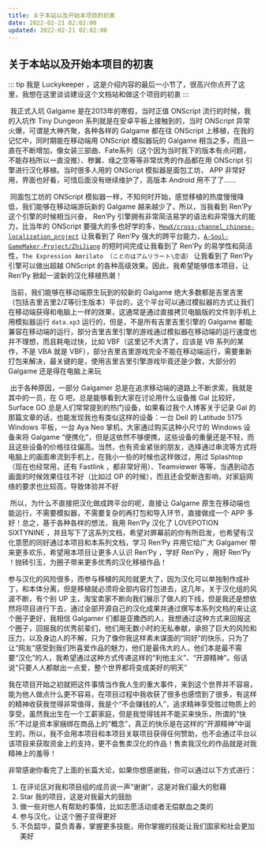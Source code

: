 ```yaml
---
title: 关于本站以及开始本项目的初衷
date: 2022-02-21 02:02:00
updated: 2022-02-21 02:02:00
---
```


## 关于本站以及开始本项目的初衷

::: tip
我是 Luckykeeper ，这是介绍内容的最后一小节了，很高兴你点开了这里，我想在这里谈谈建设这个文档站和做这个项目的初衷
:::

​	我正式入坑 Galgame 是在2013年的寒假，当时正值 ONScript 流行的时候，我的入坑作 Tiny Dungeon 系列就是在安卓平板上接触到的，当时 ONScript 异常火爆，可谓是大神齐聚，各种各样的 Galgame 都在往 ONScript 上移植，在我的记忆中，同时期能在移动端用 ONScript 模拟器玩的 Galgame 相当之多，而且一直在不断增加，像女装三部曲、Fate系列（这个因为当时我下的版本有点问题，不能存档所以一直没推）、秽翼、缘之空等等非常优秀的作品都在用 ONScript 引擎进行汉化移植。当时很多人用的 ONScript 模拟器是面包工坊， APP 非常好用，界面也好看，可惜后面没有继续维护了，高版本 Android 用不了了……

​	同面包工坊的 ONScript 模拟器一样，不知何时开始，感觉移植的热度慢慢降低，我们能够在移动端游玩新的 Galgame 越来越少了，所以，当我看到 Ren’Py 这个引擎的时候相当兴奋， Ren’Py 引擎拥有非常简洁易学的语法和非常强大的能力，比当年的 ONScript 要强大的多也好学的多，[`MewX/cross-channel_chinese-localization_project`](https://github.com/MewX/cross-channel_chinese-localization_project) 让我看到了 Ren’Py 强大的跨平台能力，[`A-Soul-GameMaker-Project/ZhiJiang`](https://github.com/A-Soul-GameMaker-Project/ZhiJiang) 的短时间完成让我看到了 Ren’Py 的易学性和简洁性，`The Expression Amrilato （ことのはアムリラート\恋语）` 让我看到了 Ren’Py 引擎可以做出超越 ONScript 的各种高级效果。因此，我希望能够借本项目，让 Ren’Py 掀起一波新的汉化移植热潮！

​	当前，我们能够在移动端原生玩到的较新的 Galgame 绝大多数都是吉里吉里（包括吉里吉里2/Z等衍生版本）平台的，这个平台可以通过模拟器的方式让我们在移动端获得和电脑上一样的效果，这通常是通过直接拷贝电脑版的文件到手机上用模拟器运行 `data.xp3` 运行的，但是，不是所有吉里吉里引擎的 Galgame 都能兼容在移动端的运行，部分吉里吉里引擎的游戏通过模拟器在移动端的运行速度也并不理想，而且耗电过快，比如 VBF（这里记不大清了，应该是 VB 系列的某作，不是 VBA 就是 VBF），部分吉里吉里游戏完全不能在移动端运行，需要重新打包来解决，最关键的是，使用吉里吉里引擎游戏毕竟还是少数，大部分的 Galgame 还是得在电脑上来玩

​	出于各种原因，一部分 Galgamer 总是在追求移动端的道路上不断求索，我就是其中的一员，在 G 吧，总是能够看到大家在讨论用什么设备推 Gal 比较好，Surface GO 总是人们常常提到的热门设备，如果看过我个人博客关于记录 Gal 的那篇文章的话，也能发现我也有类似这样的设备：一台 Dell 的 Latitude 5175 Windows 平板，一台 Aya Neo 掌机，大家通过购买这种小尺寸的 Windows 设备来将 Galgame “便携化”，但是这依然不够便携，这些设备的重量还是不轻，而且这些设备的价格往往偏高。当然，也有资金紧张的朋友，选择通过串流等方式将电脑上的画面串流到手机上，在我小一些的时候也这样做过，用过 Splashtop （现在也经常用，还有 Fastlink ，都非常好用）、Teamviewer 等等，当遇到动态画面的时候效果往往不好（比如过 OP 的时候），而且还会受断连影响，对家庭网络的要求也比较高，导致体验并不好

​	所以，为什么不直接把汉化做成跨平台的呢，直接让 Galgame 原生在移动端也能运行，不需要模拟器，不需要复杂的再打包和导入环节，直接做成一个 APP 多好！总之，基于各种各样的想法，我用 Ren’Py 汉化了 LOVEPOTION SIXTYNINE ，并且写下了这系列文档，希望对屏幕前的你有所启发，也希望有汉化意愿的同好通过本项目和本系列文档，学习 Ren’Py 并用它给广大 Galgamer 带来更多欢乐，希望用本项目让更多人认识 Ren’Py ，学好 Ren’Py ，用好 Ren’Py ！抛砖引玉，为圈子带来更多优秀的汉化移植作品！

​	参与汉化的风险很多，而参与移植的风险就更大了，因为汉化可以单独制作成补丁，和本体分离，但是移植就必须将全部内容打包进去，这几年，关于汉化组的风波不断，有个别 UP 主，淘宝卖家不断向我们展示了做人的下线，但是我还是想依然将项目进行下去，通过全部开源自己的汉化成果并通过撰写本系列文档的来让这个圈子更好，我相信 Galgamer 们都是亚撒西的人，我想通过这种方式来回报这个圈子，回报我的优秀前辈们，他们用无数小时的无私奉献，承担了巨大的风险和压力，以及身边人的不解，只为了像你我这样素未谋面的“同好”的快乐，只为了让“网友”感受到我们所喜爱作品的魅力，他们是最伟大的人，他们本是最不需要“汉化”的人，我希望通过这种方式传递这样的“利他主义”、“开源精神”。俗话说“只要人人都献出一点爱，整个世界都将变成美好的明天”

​	我在项目开始之初就把这件事情当作我人生的重大事件，来到这个世界并不容易，能为他人做点什么更不容易，在项目过程中我收获了很多也感悟到了很多，有这样的精神收获我觉得非常值得，我是个“不会赚钱的人”，追求精神享受胜过物质上的享受，虽然我出生在一个工薪家庭，但是我觉得钱并不能买来快乐，所谓的“快乐”不过是资本家捆绑在商品上的“概念”，真正的快乐是在这样的“开源精神”中诞生的，所以，我不会用本项目和本项目关联项目获得任何赞助，也不会通过平台以该项目来获取资金上的支持，更不会售卖汉化的作品！售卖我汉化的作品就是对我精神上的羞辱！

​	非常感谢你看完了上面的长篇大论，如果你想感谢我，你可以通过以下方式进行：

1. 在评论区对我和项目组的成员说一声“谢谢”，这是对我们最大的慰藉
2. Star 我的项目，这是对我最大的鼓励
3. 做一些对他人有帮助的事情，比如志愿活动或者无偿献血之类的
4. 参与汉化，让这个圈子变得更好
5. 不负韶华，莫负青春，掌握更多技能，用你掌握的技能让我们国家和社会更加美好
